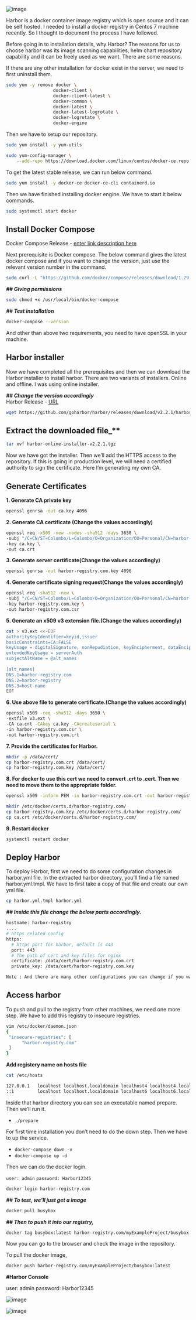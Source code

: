 ![image](https://user-images.githubusercontent.com/3519706/115870945-9b989200-a448-11eb-9815-804ae3e0e142.png)

Harbor is a docker container image registry which is open source and it can be self hosted. I needed to install a docker registry in Centos 7 machine recently. So I thought to document the process I have followed.

Before going in to installation details, why Harbor? The reasons for us to choose harbor was its image scanning capabilities, helm chart repository capability and it can be freely used as we want. There are some reasons.

If there are any other installation for docker exist in the server, we need to first uninstall them.
```bash
sudo yum -y remove docker \
                  docker-client \
                  docker-client-latest \
                  docker-common \
                  docker-latest \
                  docker-latest-logrotate \
                  docker-logrotate \
                  docker-engine
```
Then we have to setup our repository.
```bash
sudo yum install -y yum-utils 

sudo yum-config-manager \
    --add-repo https://download.docker.com/linux/centos/docker-ce.repo
```
To get the latest stable release, we can run below command.
```bash
sudo yum install -y docker-ce docker-ce-cli containerd.io
```

Then we have finished installing docker engine. We have to start it below commands.
```bash
sudo systemctl start docker
```
## Install Docker Compose

Docker Compose Release - [enter link description here](https://github.com/docker/compose/releases)

Next prerequisite is Docker compose. The below command gives the latest docker compose and if you want to change the version, just use the relevant version number in the command.
```bash
sudo curl -L "https://github.com/docker/compose/releases/download/1.29.1/docker-compose-$(uname -s)-$(uname -m)" -o /usr/local/bin/docker-compose
```
**_## Giving permissions_**  
```bash
sudo chmod +x /usr/local/bin/docker-compose
```
**_## Test installation_**  
```bash
docker-compose --version
```
And other than above two requirements, you need to have openSSL in your machine.

## Harbor installer

Now we have completed all the prerequisites and then we can download the Harbor installer to install harbor. There are two variants of installers. Online and offline. I was using online installer.

**_## Change the version accordingly_**  
Harbor Release - [URL](https://github.com/goharbor/harbor/releases)
```bash
wget https://github.com/goharbor/harbor/releases/download/v2.2.1/harbor-online-installer-v2.2.1.tgz
```
## Extract the downloaded file_** 
```bash
tar xvf harbor-online-installer-v2.2.1.tgz
```
Now we have got the installer. Then we’ll add the HTTPS access to the repository. If this is going in production level, we will need a certified authority to sign the certificate. Here I’m generating my own CA.

## Generate Certificates

**1. Generate CA private key**  
```bash
openssl genrsa -out ca.key 4096
```
**2. Generate CA certificate (Change the values accordingly)**  
```bash
openssl req -x509 -new -nodes -sha512 -days 3650 \
-subj "/C=CN/ST=Colombo/L=Colombo/O=Organization/OU=Personal/CN=harbor-registry.com" \
-key ca.key \
-out ca.crt
```
**3. Generate server certificate(Change the values accordingly)**  
```bash
openssl genrsa -out harbor-registry.com.key 4096
```
**4. Generate certificate signing request(Change the values accordingly)**  
```bash
openssl req -sha512 -new \
-subj "/C=CN/ST=Colombo/L=Colombo/O=Organization/OU=Personal/CN=harbor-registry.com" \
-key harbor-registry.com.key \
-out harbor-registry.com.csr
```
**5. Generate an x509 v3 extension file.(Change the values accordingly)**  
```bash
cat > v3.ext <<-EOF  
authorityKeyIdentifier=keyid,issuer  
basicConstraints=CA:FALSE  
keyUsage = digitalSignature, nonRepudiation, keyEncipherment, dataEncipherment  
extendedKeyUsage = serverAuth  
subjectAltName = @alt_names  
  
[alt_names]  
DNS.1=harbor-registry.com  
DNS.2=harbor-registry  
DNS.3=host-name  
EOF
```
**6. Use above file to generate certificate.(Change the values accordingly)**  
```bash
openssl x509 -req -sha512 -days 3650 \
-extfile v3.ext \
-CA ca.crt -CAkey ca.key -CAcreateserial \
-in harbor-registry.com.csr \
-out harbor-registry.com.crt
```
**7. Provide the certificates for Harbor.**  
```bash
mkdir -p /data/cert/ 
cp harbor-registry.com.crt /data/cert/
cp harbor-registry.com.key /data/cert/
```
**8. For docker to use this cert we need to convert .crt to .cert. Then we need to move them to the appropriate folder.**  
```bash
openssl x509 -inform PEM -in harbor-registry.com.crt -out harbor-registry.com.certcp harbor-registry.com.cert /etc/docker/certs.d/harbor-registry.com/

mkdir /etc/docker/certs.d/harbor-registry.com/
cp harbor-registry.com.key /etc/docker/certs.d/harbor-registry.com/
cp ca.crt /etc/docker/certs.d/harbor-registry.com/
```
**9. Restart docker**  
```bash
systemctl restart docker
```
## Deploy Harbor

To deploy Harbor, first we need to do some configuration changes in harbor.yml file. In the extracted harbor directory, you’ll find a file named harbor.yml.tmpl. We have to first take a copy of that file and create our own yml file.
```bash
cp harbor.yml.tmpl harbor.yml
```
**_## Inside this file change the below parts accordingly._**
```bash
hostname: harbor-registry  
....  
# https related config  
https:  
  # https port for harbor, default is 443  
  port: 443  
  # The path of cert and key files for nginx  
  certificate: /data/cert/harbor-registry.com.crt  
  private_key: /data/cert/harbor-registry.com.key

Note : And there are many other configurations you can change if you want.
```
## Access harbor

To push and pull to the registry from other machines, we need one more step. We have to add this registry to insecure registries.
```bash
vim /etc/docker/daemon.json  
{
 "insecure-registries": [
      "harbor-registry.com"
 ]
}
```
**Add registery name on hosts file**
```bash
cat /etc/hosts
```
```bash
127.0.0.1   localhost localhost.localdomain localhost4 localhost4.localdomain4 harbor-registry.com harbor-registry
::1         localhost localhost.localdomain localhost6 localhost6.localdomain6
```
Inside that harbor directory you can see an executable named prepare. Then we’ll run it.

-   `./prepare`

For first time installation you don’t need to do the down step. Then we have to up the service.

-   `docker-compose down -v`
-   `docker-compose up -d`

Then we can do the docker login.

`user: admin`
`password: Harbor12345`
```bash
docker login harbor-registry.com
```
**_## To test, we'll just get a image_**
```bash
docker pull busybox
```
**_## Then to push it into our registry,_**  
```bash
docker tag busybox:latest harbor-registry.com/myExampleProject/busybox:latest
```
Now you can go to the browser and check the image in the repository.

To pull the docker image,
```bash
docker push harbor-registry.com/myExampleProject/busybox:latest
```

**#Harbor Console**

user: admin
password: Harbor12345

![image](https://user-images.githubusercontent.com/3519706/115871211-ed411c80-a448-11eb-9fb6-054646881648.png)

![image](https://user-images.githubusercontent.com/3519706/115871487-4b6dff80-a449-11eb-93f6-0c85b3459a23.png)
